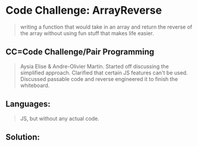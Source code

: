 # Code Challenge: ArrayReverse
 > writing a function that would take in an array and return the reverse of the array without using fun stuff that makes life easier.

## CC=Code Challenge/Pair Programming
 > Aysia Elise & Andre-Olivier Martin. Started off discussing the simplified approach. Clarified that certain JS features can't be used. Discussed passable code and reverse engineered it to finish the whiteboard.

## Languages:
 > JS, but without any actual code.

## Solution:

